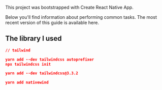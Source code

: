 This project was bootstrapped with Create React Native App.

Below you'll find information about performing common tasks. The most recent version of this guide is available here.

## The library I used

```json
// tailwind

yarn add --dev tailwindcss autoprefixer
npx tailwindcss init

yarn add --dev tailwindcss@3.3.2

yarn add nativewind
```
